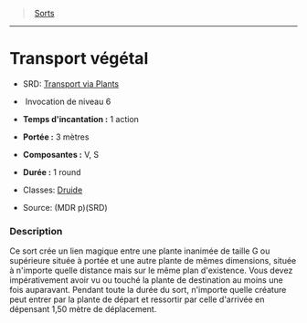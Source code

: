 ﻿> [Sorts](hd_spells.md)

---

# Transport végétal

- SRD: [Transport via Plants](srd_spells_transport_via_plants.md)

-  Invocation de niveau 6

- **Temps d'incantation :** 1 action

- **Portée :** 3 mètres

- **Composantes :** V, S</Components-->

- **Durée :** 1 round

- Classes: [Druide](hd_druid.md)

- Source: (MDR p)(SRD)

### Description

Ce sort crée un lien magique entre une plante inanimée de taille G ou supérieure située à portée et une autre plante de mêmes dimensions, située à n'importe quelle distance mais sur le même plan d'existence. Vous devez impérativement avoir vu ou touché la plante de destination au moins une fois auparavant. Pendant toute la durée du sort, n'importe quelle créature peut entrer par la plante de départ et ressortir par celle d'arrivée en dépensant 1,50 mètre de déplacement.

